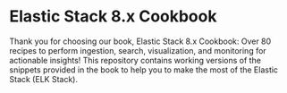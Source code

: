 # Elastic Stack 8.x Cookbook
Thank you for choosing our book, Elastic Stack 8.x Cookbook: Over 80 recipes to perform ingestion, search, visualization, and monitoring for actionable insights! 
This repository contains working versions of the snippets provided in the book to help you to make the most of the Elastic Stack (ELK Stack).
